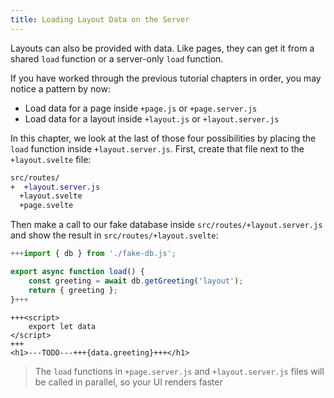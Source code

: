```yaml
---
title: Loading Layout Data on the Server
---
```


Layouts can also be provided with data. Like pages, they can get it from a shared `load` function or a server-only `load` function.

If you have worked through the previous tutorial chapters in order, you may notice a pattern by now:

- Load data for a page inside `+page.js` or `+page.server.js`
- Load data for a layout inside `+layout.js` or `+layout.server.js`

In this chapter, we look at the last of those four possibilities by placing the `load` function inside `+layout.server.js`. First, create that file next to the `+layout.svelte` file:

```diff
src/routes/
+  +layout.server.js
  +layout.svelte
  +page.svelte
```

Then make a call to our fake database inside `src/routes/+layout.server.js` and show the result in `src/routes/+layout.svelte`:

```js
+++import { db } from './fake-db.js';

export async function load() {
	const greeting = await db.getGreeting('layout');
	return { greeting };
}+++
```

```svelte
+++<script>
	export let data
</script>
+++
<h1>---TODO---+++{data.greeting}+++</h1>
```

> The `load` functions in `+page.server.js` and `+layout.server.js` files will be called in parallel, so your UI renders faster
